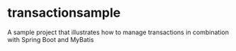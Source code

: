 # transactionsample
A sample project that illustrates how to manage transactions in combination with Spring Boot and MyBatis
